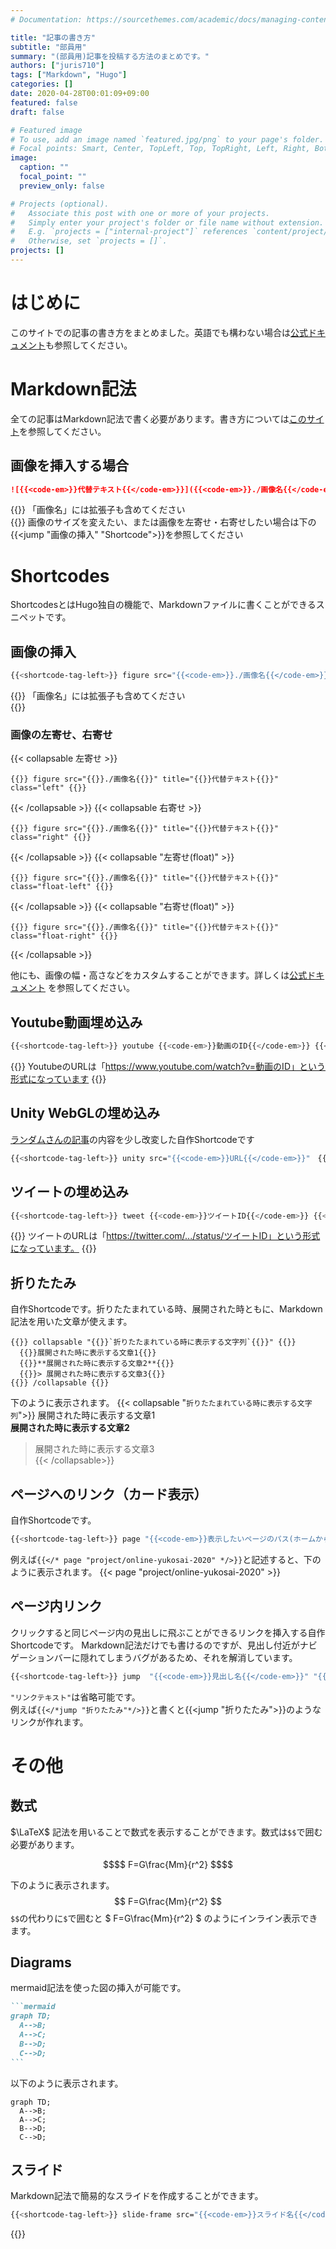 ```yaml
---
# Documentation: https://sourcethemes.com/academic/docs/managing-content/

title: "記事の書き方"
subtitle: "部員用"
summary: "(部員用)記事を投稿する方法のまとめです。"
authors: ["juris710"]
tags: ["Markdown", "Hugo"]
categories: []
date: 2020-04-28T00:01:09+09:00
featured: false
draft: false

# Featured image
# To use, add an image named `featured.jpg/png` to your page's folder.
# Focal points: Smart, Center, TopLeft, Top, TopRight, Left, Right, BottomLeft, Bottom, BottomRight.
image:
  caption: ""
  focal_point: ""
  preview_only: false

# Projects (optional).
#   Associate this post with one or more of your projects.
#   Simply enter your project's folder or file name without extension.
#   E.g. `projects = ["internal-project"]` references `content/project/deep-learning/index.md`.
#   Otherwise, set `projects = []`.
projects: []
---
```

# はじめに
このサイトでの記事の書き方をまとめました。英語でも構わない場合は[公式ドキュメント](https://sourcethemes.com/academic/docs/writing-markdown-latex/)も参照してください。

# Markdown記法
全ての記事はMarkdown記法で書く必要があります。書き方については[このサイト](https://qiita.com/kamorits/items/6f342da395ad57468ae3)を参照してください。

## 画像を挿入する場合
```md
![{{<code-em>}}代替テキスト{{</code-em>}}]({{<code-em>}}./画像名{{</code-em>}})
``` 
{{<alert note>}}
「画像名」には拡張子も含めてください  
{{</alert>}}
画像のサイズを変えたい、または画像を左寄せ・右寄せしたい場合は下の{{<jump "画像の挿入" "Shortcode">}}を参照してください

# Shortcodes
ShortcodesとはHugo独自の機能で、Markdownファイルに書くことができるスニペットです。  
## 画像の挿入
```bash
{{<shortcode-tag-left>}} figure src="{{<code-em>}}./画像名{{</code-em>}}" title="{{<code-em>}}代替テキスト{{</code-em>}}" {{<shortcode-tag-right>}}
```
{{<alert note>}}
「画像名」には拡張子も含めてください  
{{</alert>}}
### 画像の左寄せ、右寄せ
{{< collapsable 左寄せ >}}
<pre><code class="language-bash hljs">{{<shortcode-tag-left>}} figure src="{{<code-em>}}./画像名{{</code-em>}}" title="{{<code-em>}}代替テキスト{{</code-em>}}"  class="left" {{<shortcode-tag-right>}}</code></pre>
{{< /collapsable >}}
{{< collapsable 右寄せ >}}
<pre><code class="language-bash hljs">{{<shortcode-tag-left>}} figure src="{{<code-em>}}./画像名{{</code-em>}}" title="{{<code-em>}}代替テキスト{{</code-em>}}"  class="right" {{<shortcode-tag-right>}}</code></pre>
{{< /collapsable >}}
{{< collapsable "左寄せ(float)" >}}
<pre><code class="language-bash hljs">{{<shortcode-tag-left>}} figure src="{{<code-em>}}./画像名{{</code-em>}}" title="{{<code-em>}}代替テキスト{{</code-em>}}"  class="float-left" {{<shortcode-tag-right>}}</code></pre>
{{< /collapsable >}}
{{< collapsable "右寄せ(float)" >}}
<pre><code class="language-bash hljs">{{<shortcode-tag-left>}} figure src="{{<code-em>}}./画像名{{</code-em>}}" title="{{<code-em>}}代替テキスト{{</code-em>}}"  class="float-right" {{<shortcode-tag-right>}}</code></pre>
{{< /collapsable >}}



他にも、画像の幅・高さなどをカスタムすることができます。詳しくは[公式ドキュメント](https://gohugo.io/content-management/shortcodes/#figure)  を参照してください。

## Youtube動画埋め込み
```bash  
{{<shortcode-tag-left>}} youtube {{<code-em>}}動画のID{{</code-em>}} {{<shortcode-tag-right>}} 
```  
{{<alert note >}}
YoutubeのURLは「https://www.youtube.com/watch?v=動画のID」という形式になっています
{{</alert>}}

## Unity WebGLの埋め込み
[ランダムさんの記事](https://ch-random.net/post/93/)の内容を少し改変した自作Shortcodeです
```bash
{{<shortcode-tag-left>}} unity src="{{<code-em>}}URL{{</code-em>}}"　{{<shortcode-tag-right>}}
```

## ツイートの埋め込み
```bash
{{<shortcode-tag-left>}} tweet {{<code-em>}}ツイートID{{</code-em>}} {{<shortcode-tag-right>}}
```
{{<alert note >}}
  ツイートのURLは「https://twitter.com/.../status/ツイートID」という形式になっています。
{{</alert>}}  

## 折りたたみ
自作Shortcodeです。折りたたまれている時、展開された時ともに、Markdown記法を用いた文章が使えます。
<pre><code class="language-bash hljs">{{<shortcode-tag-left>}} collapsable "{{<code-em>}}`折りたたまれている時に表示する文字列`{{</code-em>}}" {{<shortcode-tag-right>}}
  {{<code-em>}}展開された時に表示する文章1{{</code-em>}}  
  {{<code-em>}}**展開された時に表示する文章2**{{</code-em>}}  
  {{<code-em>}}> 展開された時に表示する文章3{{</code-em>}}  
{{<shortcode-tag-left>}} /collapsable {{<shortcode-tag-right>}}</code></pre>

下のように表示されます。
{{< collapsable "`折りたたまれている時に表示する文字列`">}}
  展開された時に表示する文章1  
  **展開された時に表示する文章2**  
  > 展開された時に表示する文章3  
{{< /collapsable>}}

## ページへのリンク（カード表示）
自作Shortcodeです。
```bash
{{<shortcode-tag-left>}} page "{{<code-em>}}表示したいページのパス(ホームからの相対パス){{</code-em>}}" {{<shortcode-tag-right>}}
```
例えば`{{</* page "project/online-yukosai-2020" */>}}`と記述すると、下のように表示されます。
{{< page "project/online-yukosai-2020" >}}

## ページ内リンク  
クリックすると同じページ内の見出しに飛ぶことができるリンクを挿入する自作Shortcodeです。
Markdown記法だけでも書けるのですが、見出し付近がナビゲーションバーに隠れてしまうバグがあるため、それを解消しています。
```bash
{{<shortcode-tag-left>}} jump  "{{<code-em>}}見出し名{{</code-em>}}" "{{<code-em>}}リンクテキスト{{</code-em>}}" {{<shortcode-tag-right>}}
```
`"リンクテキスト"`は省略可能です。  
例えば`{{</*jump "折りたたみ"*/>}}`と書くと{{<jump "折りたたみ">}}のようなリンクが作れます。

# その他
## 数式
$\LaTeX$ 記法を用いることで数式を表示することができます。数式は`$$`で囲む必要があります。
```math
$$ F=G\frac{Mm}{r^2} $$
```
下のように表示されます。
$$ F=G\frac{Mm}{r^2} $$
`$$`の代わりに`$`で囲むと $ F=G\frac{Mm}{r^2} $ のようにインライン表示できます。
## Diagrams
mermaid記法を使った図の挿入が可能です。
``````md
```mermaid
graph TD;
  A-->B;
  A-->C;
  B-->D;
  C-->D;
```
``````
以下のように表示されます。
```mermaid
graph TD;
  A-->B;
  A-->C;
  B-->D;
  C-->D;
```
## スライド
Markdown記法で簡易的なスライドを作成することができます。
```bash
{{<shortcode-tag-left>}} slide-frame src="{{<code-em>}}スライド名{{</code-em>}}" {{<shortcode-tag-right>}}
```
{{<slide-frame src="test">}}